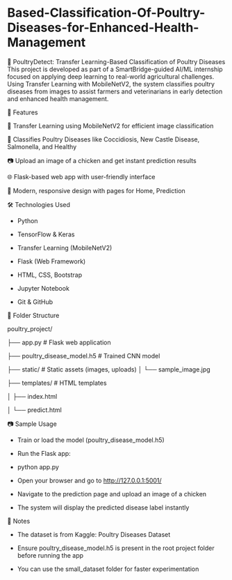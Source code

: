 # Based-Classification-Of-Poultry-Diseases-for-Enhanced-Health-Management
🐔 PoultryDetect: Transfer Learning-Based Classification of Poultry Diseases
This project is developed as part of a SmartBridge-guided AI/ML internship focused on applying deep learning to real-world agricultural challenges. Using Transfer Learning with MobileNetV2, the system classifies poultry diseases from images to assist farmers and veterinarians in early detection and enhanced health management.

🚀 Features

🧠 Transfer Learning using MobileNetV2 for efficient image classification

🐔 Classifies Poultry Diseases like Coccidiosis, New Castle Disease, Salmonella, and Healthy

📷 Upload an image of a chicken and get instant prediction results

🌐 Flask-based web app with user-friendly interface

🎨 Modern, responsive design with pages for Home, Prediction

🛠 Technologies Used

* Python
  
* TensorFlow & Keras

* Transfer Learning (MobileNetV2)

* Flask (Web Framework)

* HTML, CSS, Bootstrap

* Jupyter Notebook

* Git & GitHub

📁 Folder Structure

poultry_project/

├── app.py                       # Flask web application

├── poultry_disease_model.h5     # Trained CNN model

├── static/                      # Static assets (images, uploads)
│   └── sample_image.jpg

├── templates/                   # HTML templates

│   ├── index.html

│   └── predict.html

📷 Sample Usage

* Train or load the model (poultry_disease_model.h5)

* Run the Flask app:

* python app.py

* Open your browser and go to http://127.0.0.1:5001/

* Navigate to the prediction page and upload an image of a chicken

* The system will display the predicted disease label instantly

📌 Notes

* The dataset is from Kaggle: Poultry Diseases Dataset

* Ensure poultry_disease_model.h5 is present in the root project folder before running the app

* You can use the small_dataset folder for faster experimentation


